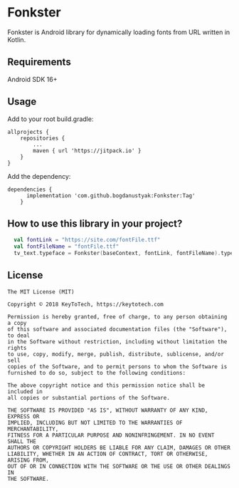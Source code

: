 # Fonkster
Fonkster is Android library for dynamically loading fonts from URL written in Kotlin.

## Requirements
Android SDK 16+

## Usage
Add to your root build.gradle:

```
allprojects {
	repositories {
		...
		maven { url 'https://jitpack.io' }
	}
}
```

Add the dependency:

```
dependencies {
	  implementation 'com.github.bogdanustyak:Fonkster:Tag'
	}
```

## How to use this library in your project?
```kotlin
  val fontLink = "https://site.com/fontFile.ttf"
  val fontFileName = "fontFile.ttf"
  tv_text.typeface = Fonkster(baseContext, fontLink, fontFileName).typeFace()
```

## License

```
The MIT License (MIT)

Copyright © 2018 KeyToTech, https://keytotech.com

Permission is hereby granted, free of charge, to any person obtaining a copy
of this software and associated documentation files (the "Software"), to deal
in the Software without restriction, including without limitation the rights
to use, copy, modify, merge, publish, distribute, sublicense, and/or sell
copies of the Software, and to permit persons to whom the Software is
furnished to do so, subject to the following conditions:

The above copyright notice and this permission notice shall be included in
all copies or substantial portions of the Software.

THE SOFTWARE IS PROVIDED "AS IS", WITHOUT WARRANTY OF ANY KIND, EXPRESS OR
IMPLIED, INCLUDING BUT NOT LIMITED TO THE WARRANTIES OF MERCHANTABILITY,
FITNESS FOR A PARTICULAR PURPOSE AND NONINFRINGEMENT. IN NO EVENT SHALL THE
AUTHORS OR COPYRIGHT HOLDERS BE LIABLE FOR ANY CLAIM, DAMAGES OR OTHER
LIABILITY, WHETHER IN AN ACTION OF CONTRACT, TORT OR OTHERWISE, ARISING FROM,
OUT OF OR IN CONNECTION WITH THE SOFTWARE OR THE USE OR OTHER DEALINGS IN
THE SOFTWARE.
```
